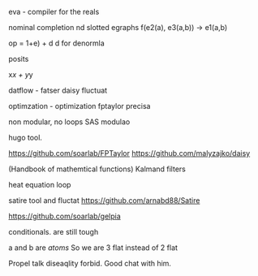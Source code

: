 
eva  - compiler for the reals

nominal completion nd slotted egraphs
f(e2(a), e3(a,b)) -> e1(a,b)

op = 1+e) + d
d for denormla

posits

x*x + y*y

datflow - fatser
daisy
fluctuat

optimzation - optimization
fptaylor
precisa

non modular, no loops
SAS modulao

hugo tool.

<https://github.com/soarlab/FPTaylor>
<https://github.com/malyzajko/daisy>

(Handbook of mathemtical functions)
Kalmand filters

heat equation loop

satire tool and fluctat
<https://github.com/arnabd88/Satire>

<https://github.com/soarlab/gelpia>

conditionals. are still tough

a and b are *atoms*
So we are 3 flat instead of 2 flat

Propel talk diseaqlity forbid. Good chat with him.
